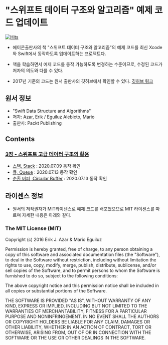 # "스위프트 데이터 구조와 알고리즘" 예제 코드 업데이트

[![Hits](https://hits.seeyoufarm.com/api/count/incr/badge.svg?url=https%3A%2F%2Fgithub.com%2FKyungminLeeDev%2FSwift_Data_Structure_and_Algorithms)](https://hits.seeyoufarm.com)

- 에이콘출판사의 책 "스위프트 데이터 구조와 알고리즘"의 예제 코드를 최신 Xcode와 Swift에서 동작하도록 업데이트하는 프로젝트다.

- 책을 학습하면서 예제 코드를 동작 가능하도록 변경하는 수준이므로, 수정된 코드가 저자의 의도와 다를 수 있다.

- 2017년 기준의 코드는 원서 출판사의 깃허브에서 확인할 수 있다.
[깃허브 링크](https://github.com/PacktPublishing/Swift-Data-Structure-and-Algorithms)




## 원서 정보

- "Swift Data Structure and Algorithms"
- 저자: Azar, Erik / Eguiluz Alebicto, Mario
- 출판사: Packt Publishing



## Contents

### [3장 - 스위프트 고급 데이터 구조의 활용](https://github.com/KyungminLeeDev/Swift_Data_Structure_and_Algorithms/tree/master/3%EC%9E%A5%20-%20%EC%8A%A4%EC%9C%84%ED%94%84%ED%8A%B8%20%EA%B3%A0%EA%B8%89%20%EB%8D%B0%EC%9D%B4%ED%84%B0%20%EA%B5%AC%EC%A1%B0%EC%9D%98%20%ED%99%9C%EC%9A%A9)

- [스택, Stack](https://github.com/KyungminLeeDev/Swift_Data_Structure_and_Algorithms/tree/master/3%EC%9E%A5%20-%20%EC%8A%A4%EC%9C%84%ED%94%84%ED%8A%B8%20%EA%B3%A0%EA%B8%89%20%EB%8D%B0%EC%9D%B4%ED%84%B0%20%EA%B5%AC%EC%A1%B0%EC%9D%98%20%ED%99%9C%EC%9A%A9/Stack.playground) : 2020.07.09 동작 확인
- [큐, Queue](https://github.com/KyungminLeeDev/Swift_Data_Structure_and_Algorithms/tree/master/3%EC%9E%A5%20-%20%EC%8A%A4%EC%9C%84%ED%94%84%ED%8A%B8%20%EA%B3%A0%EA%B8%89%20%EB%8D%B0%EC%9D%B4%ED%84%B0%20%EA%B5%AC%EC%A1%B0%EC%9D%98%20%ED%99%9C%EC%9A%A9/Queue.playground) : 2020.07.13 동작 확인
- [순환 버퍼, Circular Buffer](https://github.com/KyungminLeeDev/Swift_Data_Structure_and_Algorithms/tree/master/3%EC%9E%A5%20-%20%EC%8A%A4%EC%9C%84%ED%94%84%ED%8A%B8%20%EA%B3%A0%EA%B8%89%20%EB%8D%B0%EC%9D%B4%ED%84%B0%20%EA%B5%AC%EC%A1%B0%EC%9D%98%20%ED%99%9C%EC%9A%A9/CircularBuffer.playground) : 2020.07.13 동작 확인



## 라이센스 정보

- 원서의 저작권자가 MIT라이센스로 예제 코드를 배포했으므로 MIT 라이센스를 따르며 자세한 내용은 아래와 같다.

### The MIT License (MIT)

Copyright (c) 2016 Erik J. Azar & Mario Eguiluz

Permission is hereby granted, free of charge, to any person obtaining a copy of this software and associated documentation files (the "Software"), to deal in the Software without restriction, including without limitation the rights to use, copy, modify, merge, publish, distribute, sublicense, and/or sell copies of the Software, and to permit persons to whom the Software is furnished to do so, subject to the following conditions:

The above copyright notice and this permission notice shall be included in all copies or substantial portions of the Software.

THE SOFTWARE IS PROVIDED "AS IS", WITHOUT WARRANTY OF ANY KIND, EXPRESS OR IMPLIED, INCLUDING BUT NOT LIMITED TO THE WARRANTIES OF MERCHANTABILITY, FITNESS FOR A PARTICULAR PURPOSE AND NONINFRINGEMENT. IN NO EVENT SHALL THE AUTHORS OR COPYRIGHT HOLDERS BE LIABLE FOR ANY CLAIM, DAMAGES OR OTHER LIABILITY, WHETHER IN AN ACTION OF CONTRACT, TORT OR OTHERWISE, ARISING FROM, OUT OF OR IN CONNECTION WITH THE SOFTWARE OR THE USE OR OTHER DEALINGS IN THE SOFTWARE.
